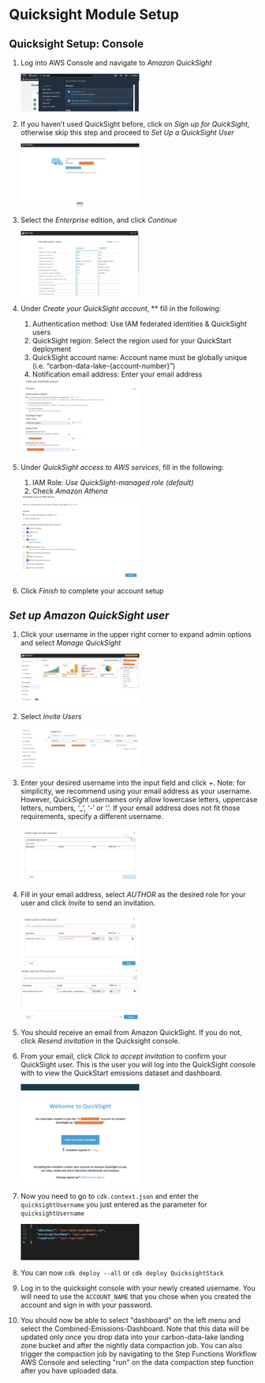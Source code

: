 # Quicksight Module Setup

## Quicksight Setup: Console

1. Log into AWS Console and navigate to *Amazon QuickSight*

   <img src="./images/quicksight-setup-1.png" alt="qs-step-1" width="50%">

1. If you haven’t used QuickSight before, click on *Sign up for QuickSight*, otherwise skip this step and proceed to *Set Up a QuickSight User*

   <img alt="qs-step-2" src="./images/quicksight-setup-2.png" width="50%">

2. Select the *Enterprise* edition, and click *Continue*

   <img alt="qs-step-3" src="./images/quicksight-setup-3.png" width="50%">

3. Under *Create your QuickSight account*, ** fill in the following:
    1. Authentication method: Use IAM federated identities & QuickSight users
    2. QuickSight region: Select the region used for your QuickStart deployment
    3. QuickSight account name: Account name must be globally unique (i.e. “carbon-data-lake-{account-number}”)
    4. Notification email address: Enter your email address

    <img alt="qs-step-4" src="./images/quicksight-setup-4.png" width="50%">

4. Under *QuickSight access to AWS services*, fill in the following:
    1. IAM Role: *Use QuickSight-managed role (default)*
    2. Check *Amazon Athena*

   <img alt="qs-step-5" src="./images/quicksight-setup-5.png" width="50%">

5. Click *Finish* to complete your account setup

## *Set up Amazon QuickSight user*

1. Click your username in the upper right corner to expand admin options and select *Manage QuickSight*

    <img alt="qs-step-6" src="./images/quicksight-setup-6.png" width="50%">

2. Select *Invite Users*

   <img alt="qs-step-7" src="./images/quicksight-setup-7.png" width="50%">

3. Enter your desired username into the input field and click *+*. Note: for simplicity, we recommend using your email address as your username. However, QuickSight usernames only allow lowercase letters, uppercase letters, numbers, ‘_’, ‘-’ or ‘.’. If your email address does not fit those requirements, specify a different username.

   <img alt="qs-step-8" src="./images/quicksight-setup-8.png" width="50%">

4. Fill in your email address, select *AUTHOR* as the desired role for your user and click *Invite* to send an invitation.

   <img alt="qs-step-9" src="./images/quicksight-setup-9.png" width="50%">

   <img alt="qs-step-10" src="./images/quicksight-setup-10.png" width="50%">

5. You should receive an email from Amazon QuickSight. If you do not, click *Resend invitation* in the Quicksight console.
6. From your email, click *Click to accept invitation* to confirm your QuickSight user. This is the user you will log into the QuickSight console with to view the QuickStart emissions dataset and dashboard.

   <img alt="qs-step-11" src="./images/quicksight-setup-11.png" width="50%">

7. Now you need to go to `cdk.context.json` and enter the `quicksightUsername` you just entered as the parameter for `quicksightUsername`

   <img alt="qs-step-12" src="./images/quicksight-setup-12.png" width="50%">

8. You can now `cdk deploy --all` or `cdk deploy QuicksightStack`
9. Log in to the quicksight console with your newly created username. You will need to use the `ACCOUNT_NAME` that you chose when you created the account and sign in with your password.
10. You should now be able to select "dashboard" on the left menu and select the Combined-Emissions-Dashboard. Note that this data will be updated only once you drop data into your carbon-data-lake landing zone bucket and after the nightly data compaction job. You can also trigger the compaction job by navigating to the Step Functions Workflow AWS Console and selecting "run" on the data compaction step function after you have uploaded data.

